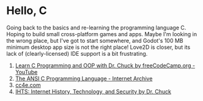 # Hello, C

Going back to the basics and re-learning the programming language C. Hoping to build small cross-platform games and apps. Maybe I'm looking in the wrong place, but I've got to start somewhere, and Godot's 100 MB minimum desktop app size is not the right place! Love2D is closer, but its lack of (clearly-licensed) IDE support is a bit frustrating.

1. [Learn C Programming and OOP with Dr. Chuck by freeCodeCamp.org - YouTube](https://www.youtube.com/watch?v=PaPN51Mm5qQ)
1. [The ANSI C Programming Language - Internet Archive](https://archive.org/details/the-ansi-c-programming-language-by-brian-w.-kernighan-dennis-m.-ritchie.org/mode/2up)
1. [cc4e.com](https://cc4e.com)
1. [IHTS: Internet History, Technology, and Security by Dr. Chuck](https://ihts.pr4e.com/)
